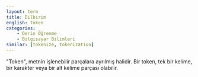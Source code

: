```yaml
---
layout: term
title: Dilbirim
english: Token
categories:
    - Derin Öğrenme
    - Bilgisayar Bilimleri
similar: [tokenize, tokenization]
---
```


"Token", metnin işlenebilir parçalara ayrılmış halidir. Bir token, tek bir kelime, bir karakter veya bir alt kelime parçası olabilir.